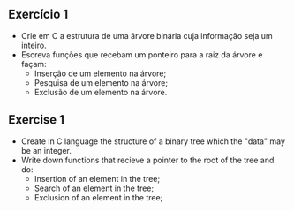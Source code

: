 ## Exercício 1
* Crie em C a estrutura de uma árvore binária cuja informação seja um inteiro.</br>
* Escreva funções que recebam um ponteiro para a raiz da árvore e façam:
  - Inserção de um elemento na árvore;
  - Pesquisa de um elemento na árvore;
  - Exclusão de um elemento na árvore.

## Exercise 1
* Create in C language the structure of a binary tree which the "data" may be an integer.
* Write down functions that recieve a pointer to the root of the tree and do:
    - Insertion of an element in the tree;
    - Search of an element in the tree;
    - Exclusion of an element in the tree;

